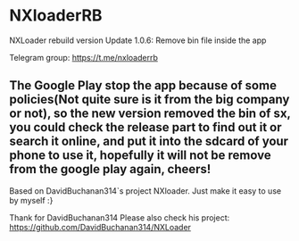 # NXloaderRB
NXLoader rebuild version
Update 1.0.6:
Remove bin file inside the app

Telegram group: https://t.me/nxloaderrb
## The Google Play stop the app because of some policies(Not quite sure is it from the big company or not), so the new version removed the bin of sx, you could check the release part to find out it or search it online, and put it into the sdcard of your phone to use it, hopefully it will not be remove from the google play again, cheers!



Based on DavidBuchanan314`s project NXloader. Just make it easy to use by myself :}

Thank for DavidBuchanan314
Please also check his project:
https://github.com/DavidBuchanan314/NXLoader
